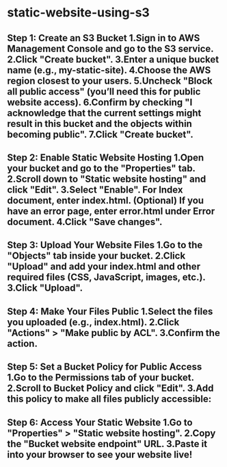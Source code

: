 # static-website-using-s3
Step 1: Create an S3 Bucket
  1.Sign in to AWS Management Console and go to the S3 service.
  2.Click "Create bucket".
  3.Enter a unique bucket name (e.g., my-static-site).
  4.Choose the AWS region closest to your users.
  5.Uncheck "Block all public access" (you’ll need this for public website access).
  6.Confirm by checking "I acknowledge that the current settings might result in this bucket and the objects within becoming public".
  7.Click "Create bucket".
  --------------------------------------------------------------------------------------------------------------------------------------
Step 2: Enable Static Website Hosting
  1.Open your bucket and go to the "Properties" tab.
  2.Scroll down to "Static website hosting" and click "Edit".
  3.Select "Enable".
For Index document, enter index.html.
(Optional) If you have an error page, enter error.html under Error document.
  4.Click "Save changes".
----------------------------------------------------------------------------------------------------------------------------------------
Step 3: Upload Your Website Files
  1.Go to the "Objects" tab inside your bucket.
  2.Click "Upload" and add your index.html and other required files (CSS, JavaScript, images, etc.).
  3.Click "Upload".
----------------------------------------------------------------------------------------------------------------------------------------
Step 4: Make Your Files Public
  1.Select the files you uploaded (e.g., index.html).
  2.Click "Actions" > "Make public by ACL".
  3.Confirm the action.
----------------------------------------------------------------------------------------------------------------------------------------
Step 5: Set a Bucket Policy for Public Access
  1.Go to the Permissions tab of your bucket.
  2.Scroll to Bucket Policy and click "Edit".
  3.Add this policy to make all files publicly accessible:
----------------------------------------------------------------------------------------------------------------------------------------
Step 6: Access Your Static Website
  1.Go to "Properties" > "Static website hosting".
  2.Copy the "Bucket website endpoint" URL.
  3.Paste it into your browser to see your website live!
----------------------------------------------------------------------------------------------------------------------------------------

